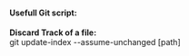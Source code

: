 #### Usefull Git script:

**Discard Track of a file:**  
git update-index --assume-unchanged [path]
